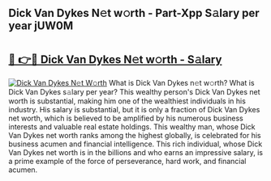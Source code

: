 ## Dick Van Dykes N𝚎t w𝚘rth - Part-Xpp S𝚊lary per year jUW0M

# <h2><a href="http://gc1ihq.nevu.top/?p=Dick+Van+Dykes">🔗 👉🔴 Dick Van Dykes N𝚎t w𝚘rth - S𝚊lary</a></h2>

[![Dick Van Dykes N𝚎t W𝚘rth](https://i.imgur.com/Oavwk0R.jpeg)](http://gc1ihq.nevu.top/?p=Dick+Van+Dykes)
What is Dick Van Dykes n𝚎t w𝚘rth? What is Dick Van Dykes s𝚊lary per year?
This wealthy person's Dick Van Dykes net worth is substantial, making him one of the wealthiest individuals in his industry. His salary is substantial, but it is only a fraction of Dick Van Dykes net worth, which is believed to be amplified by his numerous business interests and valuable real estate holdings. This wealthy man, whose Dick Van Dykes net worth ranks among the highest globally, is celebrated for his business acumen and financial intelligence. This rich individual, whose Dick Van Dykes net worth is in the billions and who earns an impressive salary, is a prime example of the force of perseverance, hard work, and financial acumen.
